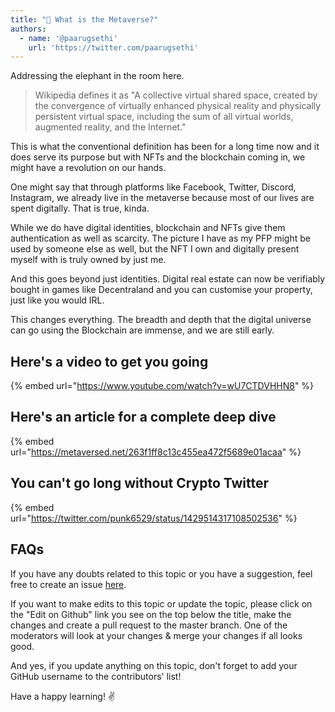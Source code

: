 ```yaml
---
title: "🌆 What is the Metaverse?"
authors:
  - name: '@paarugsethi'
    url: 'https://twitter.com/paarugsethi'
---
```


Addressing the elephant in the room here.

>Wikipedia defines it as "A collective virtual shared space, created by the convergence of virtually enhanced physical reality and physically persistent virtual space, including the sum of all virtual worlds, augmented reality, and the Internet."

This is what the conventional definition has been for a long time now and it does serve its purpose but with NFTs and the blockchain coming in, we might have a revolution on our hands.

One might say that through platforms like Facebook, Twitter, Discord, Instagram, we already live in the metaverse because most of our lives are spent digitally. That is true, kinda.

While we do have digital identities, blockchain and NFTs give them authentication as well as scarcity. The picture I have as my PFP might be used by someone else as well, but the NFT I own and digitally present myself with is truly owned by just me.

And this goes beyond just identities. Digital real estate can now be verifiably bought in games like Decentraland and you can customise your property, just like you would IRL.

This changes everything. The breadth and depth that the digital universe can go using the Blockchain are immense, and we are still early.

## Here's a video to get you going

{% embed url="https://www.youtube.com/watch?v=wU7CTDVHHN8" %}

## Here's an article for a complete deep dive

{% embed url="https://metaversed.net/263f1ff8c13c455ea472f5689e01acaa" %}

## You can't go long without Crypto Twitter

{% embed url="https://twitter.com/punk6529/status/1429514317108502536" %}

## FAQs

If you have any doubts related to this topic or you have a suggestion, feel free to create an issue [here](https://github.com/SuperteamDAO/ground-zero/issues).

If you want to make edits to this topic or update the topic, please click on the "Edit on Github" link you see on the top below the title, make the changes and create a pull request to the master branch. One of the moderators will look at your changes & merge your changes if all looks good.

And yes, if you update anything on this topic, don't forget to add your GitHub username to the contributors' list!

Have a happy learning! ✌️
